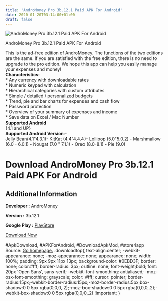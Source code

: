 ```yaml
---
title: 'AndroMoney Pro 3b.12.1 Paid APK For Android'
date: 2020-01-20T03:14:00+01:00
draft: false
---
```


![AndroMoney Pro 3b.12.1 Paid APK For Android](https://i0.wp.com/apkhome.net/wp-content/uploads/2020/01/AndroMoney-Pro-3b.12.1-Paid.png "AndroMoney Pro 3b.12.1 Paid APK For Android")

  

AndroMoney Pro 3b.12.1 Paid APK For Android

This is the ad-free edition of AndroMoney. The functions of the two editions are the same. If you are satisfied with the free edition, there is no need to upgrade to the pro edition. We hope this app can help you easily manage your expenses and money!  
**Characteristics:**  
\* Any currency with downloadable rates  
\* Numeric keypad with calculation  
\* Hierarchical categories with custom attributes  
\* Simple / detailed / personalized budgets  
\* Trend, pie and bar charts for expenses and cash flow  
\* Password protection  
\* Overview of your summary of expenses and income  
\* Save data on Excel / Mac Number  
**Supported Android**  
{4.1 and UP}  
**Supported Android Version**:-  
Jelly Bean(4.1"4.3.1)- KitKat (4.4"4.4.4)- Lollipop (5.0"5.0.2) - Marshmallow (6.0 - 6.0.1) - Nougat (7.0 " 7.1.1) - Oreo (8.0-8.1) - Pie (9.0)

Download AndroMoney Pro 3b.12.1 Paid APK For Android
====================================================

Additional Information
----------------------

**Developer :** AndroMoney

**Version :** 3b.12.1

**Google Play :** [PlayStore](https://play.google.com/store/apps/details?id=com.andromoney.pro)

  

[Download Now](https://store4app.co/post/andromoney-pro-3b-12-1-paid-apk-for-android_1579455350)

  
#ApkDownload, #APKForAndroid, #DownloadApkMod, #store4app  
Source: [Go homepage.](https://store4app.co/post/andromoney-pro-3b-12-1-paid-apk-for-android_1579455350) .downloadtop{ text-align:center; -webkit-appearance: none; -moz-appearance: none; appearance: none; width: 100%; padding: 9px 9px 11px 13px; background-color: #0EBD3F; border: none; color:#fff; border-radius: 3px; outline: none; font-weight;bold; font: 20px 'Open Sans', sans-serif; -webkit-font-smoothing: antialiased; -moz-osx-font-smoothing: grayscale; color: #fff; cursor: pointer; border-radius:15px;-webkit-border-radius:15px;-moz-border-radius:5px;box-shadow:0 0 5px rgba(0,0,0,.2);-moz-box-shadow:0 0 5px rgba(0,0,0,.2);-webkit-box-shadow:0 0 5px rgba(0,0,0,.2) !important; }